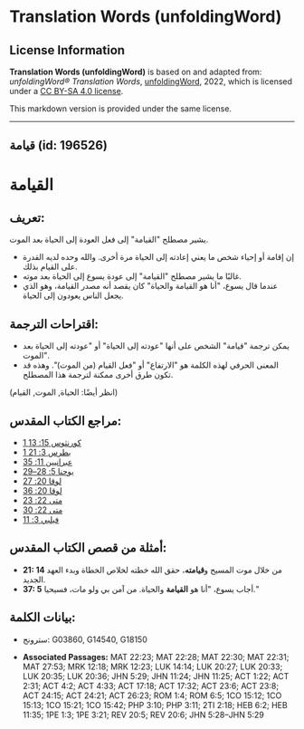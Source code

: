 # Translation Words (unfoldingWord)

## License Information

**Translation Words (unfoldingWord)** is based on and adapted from: _unfoldingWord® Translation Words_, [unfoldingWord](https://unfoldingword.org/utw), 2022, which is licensed under a [CC BY-SA 4.0 license](https://creativecommons.org/licenses/by-sa/4.0/legalcode.en).

This markdown version is provided under the same license.



--------------------------------

## قيامة (id: 196526)

القيامة
=======

تعريف:
------

يشير مصطلح "القيامة" إلى فعل العودة إلى الحياة بعد الموت.

* إن إقامة أو إحياء شخص ما يعني إعادته إلى الحياة مرة أخرى. والله وحده لديه القدرة على القيام بذلك.
* غالبًا ما يشير مصطلح "القيامة" إلى عودة يسوع إلى الحياة بعد موته.
* عندما قال يسوع، "أنا هو القيامة والحياة" كان يقصد أنه مصدر القيامة، وهو الذي يجعل الناس يعودون إلى الحياة.

اقتراحات الترجمة:
-----------------

* يمكن ترجمة "قيامة" الشخص على أنها "عودته إلى الحياة" أو "عودته إلى الحياة بعد الموت".
* المعنى الحرفي لهذه الكلمة هو "الارتفاع" أو "فعل القيام (من الموت)". وهذه قد تكون طرق أخرى ممكنة لترجمة هذا المصطلح.

(انظر أيضًا: الحياة, الموت, القيام)

مراجع الكتاب المقدس:
--------------------

* [1 كورنثوس 15: 13](https://ref.ly/1Cor15:13)
* [1 بطرس 3: 21](https://ref.ly/1Pet3:21)
* [عبرانيين 11: 35](https://ref.ly/Heb11:35)
* [يوحنا 5: 28–29](https://ref.ly/John5:28-John5:29)
* [لوقا 20: 27](https://ref.ly/Luke20:27)
* [لوقا 20: 36](https://ref.ly/Luke20:36)
* [متى 22: 23](https://ref.ly/Matt22:23)
* [متى 22: 30](https://ref.ly/Matt22:30)
* [فيلبي 3: 11](https://ref.ly/Phil3:11)

أمثلة من قصص الكتاب المقدس:
---------------------------

* **21: 14** من خلال موت المسيح و**قيامته**، حقق الله خطته لخلاص الخطاة وبدء العهد الجديد.
* **37: 5** أجاب يسوع، "أنا هو **القيامة** والحياة. من آمن بي ولو مات، فسيحيا."

بيانات الكلمة:
--------------

* سترونج: G03860, G14540, G18150

* **Associated Passages:** MAT 22:23; MAT 22:28; MAT 22:30; MAT 22:31; MAT 27:53; MRK 12:18; MRK 12:23; LUK 14:14; LUK 20:27; LUK 20:33; LUK 20:35; LUK 20:36; JHN 5:29; JHN 11:24; JHN 11:25; ACT 1:22; ACT 2:31; ACT 4:2; ACT 4:33; ACT 17:18; ACT 17:32; ACT 23:6; ACT 23:8; ACT 24:15; ACT 24:21; ACT 26:23; ROM 1:4; ROM 6:5; 1CO 15:12; 1CO 15:13; 1CO 15:21; 1CO 15:42; PHP 3:10; PHP 3:11; 2TI 2:18; HEB 6:2; HEB 11:35; 1PE 1:3; 1PE 3:21; REV 20:5; REV 20:6; JHN 5:28–JHN 5:29

